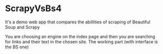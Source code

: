 # ScrapyVsBs4

It's a demo web app that compares the abillities of scraping of Beautiful Soup and Scrapy

You are choosing an engine on the index page and then you are searching for links and their text in the chosen site.
The working part (with interface is the BS one)
